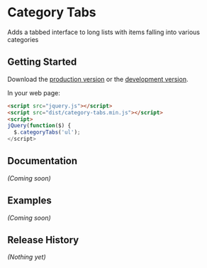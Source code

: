 # Category Tabs

Adds a tabbed interface to long lists with items falling into various categories

## Getting Started
Download the [production version][min] or the [development version][max].

[min]: https://raw.github.com/wheresrhys/jquery.category-tabs/master/dist/category-tabs.min.js
[max]: https://raw.github.com/wheresrhys/jquery.category-tabs/master/dist/category-tabs.js

In your web page:

```html
<script src="jquery.js"></script>
<script src="dist/category-tabs.min.js"></script>
<script>
jQuery(function($) {
  $.categoryTabs('ul'); 
</script>
```

## Documentation
_(Coming soon)_

## Examples
_(Coming soon)_

## Release History
_(Nothing yet)_
